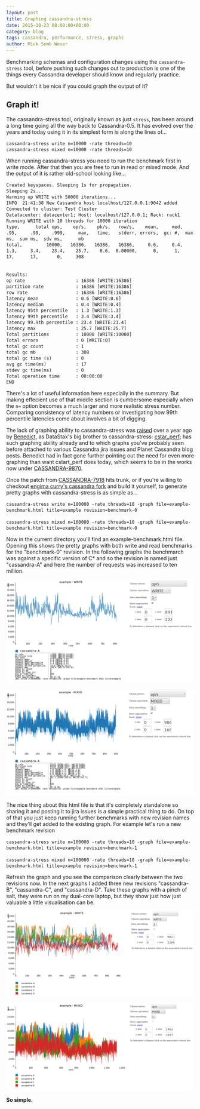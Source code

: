 ```yaml
---
layout: post
title: Graphing cassandra-stress
date: 2015-10-23 08:00:00+00:00
category: blog
tags: cassandra, performance, stress, graphs
author: Mick Semb Wever
---
```


Benchmarking schemas and configuration changes using the `cassandra-stress` tool, before pushing such changes out to production is one of the things every Cassandra developer should know and regularly practice.

But wouldn't it be nice if you could graph the output of it?


## Graph it!

The cassandra-stress tool, originally known as just `stress`, has been around a long time going all the way back to Cassandra-0.5.
It has evolved over the years and today using it in its simplest form is along the lines of…

    cassandra-stress write n=10000 -rate threads=10
    cassandra-stress mixed n=10000 -rate threads=10

When running cassandra-stress you need to run the benchmark first in write mode. After that then you are free to run in read or mixed mode.
And the output of it is rather old-school looking like…

    Created keyspaces. Sleeping 1s for propagation.
    Sleeping 2s...
    Warming up WRITE with 50000 iterations...
    INFO  21:41:38 New Cassandra host localhost/127.0.0.1:9042 added
    Connected to cluster: Test Cluster
    Datatacenter: datacenter1; Host: localhost/127.0.0.1; Rack: rack1
    Running WRITE with 10 threads for 10000 iteration
    type,      total ops,    op/s,    pk/s,   row/s,    mean,     med,     .95,     .99,    .999,     max,   time,   stderr, errors,  gc: #,  max ms,  sum ms,  sdv ms,      mb
    total,         10000,   16386,   16386,   16386,     0.6,     0.4,     1.3,     3.4,    23.4,    25.7,    0.6,  0.00000,      0,      1,      17,      17,       0,     308


    Results:
    op rate                   : 16386 [WRITE:16386]
    partition rate            : 16386 [WRITE:16386]
    row rate                  : 16386 [WRITE:16386]
    latency mean              : 0.6 [WRITE:0.6]
    latency median            : 0.4 [WRITE:0.4]
    latency 95th percentile   : 1.3 [WRITE:1.3]
    latency 99th percentile   : 3.4 [WRITE:3.4]
    latency 99.9th percentile : 23.4 [WRITE:23.4]
    latency max               : 25.7 [WRITE:25.7]
    Total partitions          : 10000 [WRITE:10000]
    Total errors              : 0 [WRITE:0]
    total gc count            : 1
    total gc mb               : 308
    total gc time (s)         : 0
    avg gc time(ms)           : 17
    stdev gc time(ms)         : 0
    Total operation time      : 00:00:00
    END

There's a lot of useful information here especially in the summary. But making effecient use of that middle section is cumbersome especially when the `n=` option becomes a much larger and more realistic stress number. Comparing consistency of latency numbers or investigating how 99th percentile latencies come about involves a bit of digging.

The lack of graphing ability to cassandra-stress was [raised](https://issues.apache.org/jira/browse/CASSANDRA-7918) over a year ago by [Benedict](http://belliottsmith.com/), as DataStax's big brother to cassandra-stress: [cstar_perf](https://github.com/datastax/cstar_perf); has such graphing ability already and to which graphs you've probably seen before attached to various Cassandra jira issues and Planet Cassandra blog posts. Benedict had in fact gone further pointing out the need for even more graphing than want cstart_perf does today, which seems to be in the works now under [CASSANDRA-9870](https://issues.apache.org/jira/browse/CASSANDRA-9870).

Once the patch from [CASSANDRA-7918](https://issues.apache.org/jira/browse/CASSANDRA-7918) hits trunk, or if you're willing to checkout [engima curry's cassandra fork](https://github.com/EnigmaCurry/cassandra/tree/7918-stress-graph) and build it yourself, to generate pretty graphs with cassandra-stress is as simple as…

    cassandra-stress write n=100000 -rate threads=10 -graph file=example-benchmark.html title=example revision=benchmark-0
    
    cassandra-stress mixed n=100000 -rate threads=10 -graph file=example-benchmark.html title=example revision=benchmark-0

Now in the current directory you'll find an example-benchmark.html file.
Opening this shows the pretty graphs with both write and read benchmarks for the "benchmark-0" revision. In the following graphs the benchmarch was against a specific version of C* and so the revision is named just "cassandra-A" and here the number of requests was increased to ten million.


![cassandra-2.0 in write mode](/images/stress-and-graphs-0.png)

![cassandra-2.0 in mixed mode](/images/stress-and-graphs-1.png)


The nice thing about this html file is that it's completely standalone so sharing it and posting it to jira issues is a simple practical thing to do. On top of that you just keep running further benchmarks with new revision names and they'll get added to the existing graph.
For example let's run a new benchmark revision

    cassandra-stress write n=100000 -rate threads=10 -graph file=example-benchmark.html title=example revision=benchmark-1
    
    cassandra-stress mixed n=100000 -rate threads=10 -graph file=example-benchmark.html title=example revision=benchmark-1

Refresh the graph and you see the comparison clearly between the two revisions now. In the next graphs I added three new revisions "cassandra-B", "cassandra-C", and "cassandra-D". Take these graphs with a pinch of salt, they were run on my dual-core laptop, but they show just how just valuable a little visualisation can be.


![all versions in write mode](/images/stress-and-graphs-2.png)

![all versions in mixed mode](/images/stress-and-graphs-3.png)

**So simple.**


